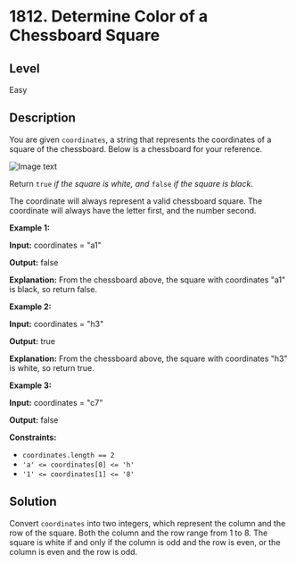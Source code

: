 # 1812. Determine Color of a Chessboard Square
## Level
Easy

## Description
You are given `coordinates`, a string that represents the coordinates of a square of the chessboard. Below is a chessboard for your reference.

![Image text](https://assets.leetcode.com/uploads/2021/02/19/screenshot-2021-02-20-at-22159-pm.png)

Return `true` *if the square is white, and* `false` *if the square is black*.

The coordinate will always represent a valid chessboard square. The coordinate will always have the letter first, and the number second.

**Example 1:**

**Input:** coordinates = "a1"

**Output:** false

**Explanation:** From the chessboard above, the square with coordinates "a1" is black, so return false.

**Example 2:**

**Input:** coordinates = "h3"

**Output:** true

**Explanation:** From the chessboard above, the square with coordinates "h3" is white, so return true.

**Example 3:**

**Input:** coordinates = "c7"

**Output:** false

**Constraints:**

* `coordinates.length == 2`
* `'a' <= coordinates[0] <= 'h'`
* `'1' <= coordinates[1] <= '8'`

## Solution
Convert `coordinates` into two integers, which represent the column and the row of the square. Both the column and the row range from 1 to 8. The square is white if and only if the column is odd and the row is even, or the column is even and the row is odd.
